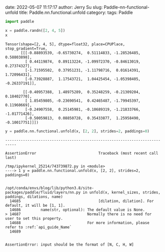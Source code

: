 date: 2022-05-07 11:17:17
author: Jerry Su
slug: Paddle-nn-functional-unfold
title: Paddle.nn.functional.unfold
category: 
tags: Paddle


```python
import paddle
```


```python
x = paddle.randn([2, 4, 5])
x
```




    Tensor(shape=[2, 4, 5], dtype=float32, place=CPUPlace, stop_gradient=True,
           [[[-0.88893539, -0.65730274,  0.51114833, -1.28526485,  0.58803898],
             [ 0.44119874,  0.89113224, -1.09972370, -0.84613019,  0.27374327],
             [-1.71595502,  0.37951231, -1.11798716,  0.01614391,  1.72096431],
             [-0.73928887,  1.17543721,  1.04425454, -1.05398405, -0.26337191]],
    
            [[-0.40957388,  1.48975289,  0.35248259, -0.21309204,  0.18402770],
             [ 1.85459805, -0.23690541,  0.42465487, -1.79945397,  0.11960669],
             [-0.24907558,  0.25145981, -0.10689319, -1.21833766, -1.01771426],
             [-0.50059813,  0.08850728,  0.35433877,  1.25958490, -0.10017751]]])




```python
y = paddle.nn.functional.unfold(x, [2, 2], strides=2, paddings=0)
```


    ---------------------------------------------------------------------------

    AssertionError                            Traceback (most recent call last)

    /tmp/ipykernel_25214/743739872.py in <module>
    ----> 1 y = paddle.nn.functional.unfold(x, [2, 2], strides=2, paddings=0)
    

    /opt/conda/envs/blog/lib/python3.8/site-packages/paddle/fluid/layers/nn.py in unfold(x, kernel_sizes, strides, paddings, dilations, name)
      14685                                   [dilation, dilation]. For default, it will be [1, 1].
      14686         name(str, optional): The default value is None.
    > 14687                              Normally there is no need for user to set this property.
      14688                              For more information, please refer to :ref:`api_guide_Name`
      14689 


    AssertionError: input should be the format of [N, C, H, W]



```python

```
